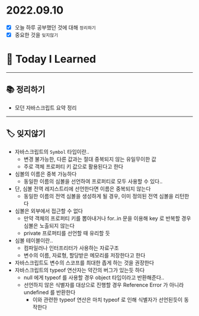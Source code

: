 # 2022.09.10

- [x]  오늘 하루 공부했던 것에 대해 `정리하기`
- [x]  중요한 것을 `잊지않기`

# 🚩 Today I Learned

---

## 📚 정리하기

- 모던 자바스크립트 요약 정리

---

## 🏷 잊지않기

- 자바스크립트의 `Symbol` 타입이란..
    - 변경 불가능한, 다른 값과는 절대 중복되지 않는 유일무이한 값
    - 주로 객체 프로퍼티 키 값으로 활용된다고 한다
- 심볼의 이름은 중복 가능하다
    - 동일한 이름의 심볼을 선언하여 프로퍼티로 모두 사용할 수 있다..
- 단, 심볼 전역 레지스트리에 선언한다면 이름은 중복되지 않는다
    - 동일한 이름의 전역 심볼을 생성하게 될 경우, 이미 정의된 전역 심볼을 리턴한다
- 심볼은 외부에서 접근할 수 없다
    - 만약 객체의 프로퍼티 키를 뽑아내거나 for..in 문을 이용해 key 로 반복할 경우 심볼은 노출되지 않는다
    - private 프로퍼티를 선언할 때 유리할 듯
- 심볼 테이블이란..
    - 컴파일러나 인터프리터가 사용하는 자료구조
    - 변수의 이름, 자료형, 할당받은 메모리를 저장한다고 한다
- 자바스크립트도 변수의 스코프를 최대한 좁게 하는 것을 권장한다
- 자바스크립트의 typeof 연산자는 약간의 버그가 있는듯 하다
    - null 에게 typeof 를 사용할 경우 object 타입이라고 반환해준다..
    - 선언하지 않은 식별자를 대상으로 진행할 경우 Reference Error 가 아니라 undefined 를 반환한다
        - 이와 관련한 typeof 연산은 마치 typeof 로 인해 식별자가 선언된듯이 동작한다